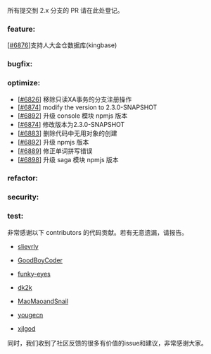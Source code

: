 所有提交到 2.x 分支的 PR 请在此处登记。

<!-- 请根据PR的类型添加 `变更记录` 到以下对应位置(feature/bugfix/optimize/test) 下 -->

### feature:
[[#6876](https://github.com/apache/incubator-seata/pull/6876)]支持人大金仓数据库(kingbase)

### bugfix:


### optimize:
- [[#6826](https://github.com/apache/incubator-seata/pull/6826)] 移除只读XA事务的分支注册操作
- [[#6874](https://github.com/apache/incubator-seata/pull/6874)] modify the version to 2.3.0-SNAPSHOT
- [[#6892](https://github.com/apache/incubator-seata/pull/6892)] 升级 console 模块 npmjs 版本
- [[#6874](https://github.com/apache/incubator-seata/pull/6874)] 修改版本为2.3.0-SNAPSHOT
- [[#6883](https://github.com/apache/incubator-seata/pull/6874)] 删除代码中无用对象的创建
- [[#6892](https://github.com/apache/incubator-seata/pull/6892)] 升级 npmjs 版本
- [[#6889](https://github.com/apache/incubator-seata/pull/6889)] 修正单词拼写错误
- [[#6898](https://github.com/apache/incubator-seata/pull/6898)] 升级 saga 模块 npmjs 版本

### refactor:


### security:

### test:


非常感谢以下 contributors 的代码贡献。若有无意遗漏，请报告。

<!-- 请确保您的 GitHub ID 在以下列表中 -->
- [slievrly](https://github.com/slievrly)
- [GoodBoyCoder](https://github.com/GoodBoyCoder)
- [funky-eyes](https://github.com/funky-eyes)
- [dk2k](https://github.com/dk2k)
- [MaoMaoandSnail](https://github.com/MaoMaoandSnail)
- [yougecn](https://github.com/yougecn)


- [xjlgod](https://github.com/xjlgod)

同时，我们收到了社区反馈的很多有价值的issue和建议，非常感谢大家。

